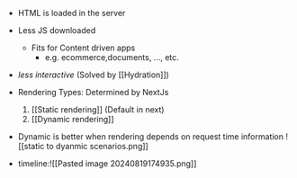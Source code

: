 - HTML is loaded in the server
- Less JS downloaded
    - Fits for Content driven apps 
	    - e.g. ecommerce,documents, ..., etc.
- _less interactive_ (Solved by [[Hydration]])
- Rendering Types: Determined by NextJs
    1. [[Static rendering]] (Default in next)
    2. [[Dynamic rendering]]
- Dynamic is better when rendering depends on request time information  ![[static to dyanmic scenarios.png]]

- timeline:![[Pasted image 20240819174935.png]]

